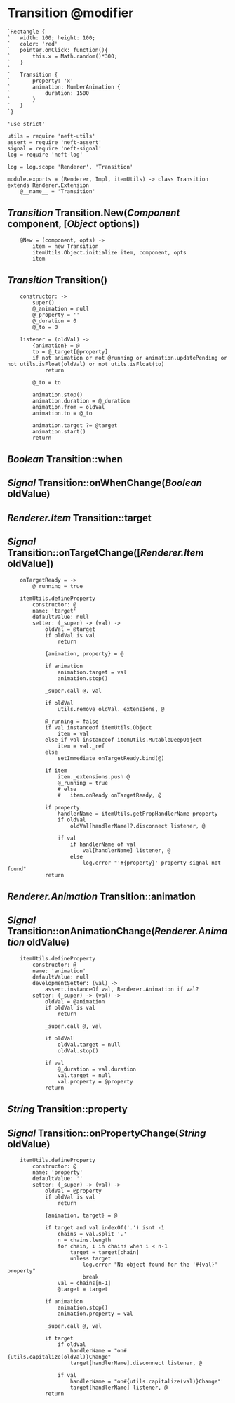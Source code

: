 Transition @modifier
====================

```nml
`Rectangle {
`	width: 100; height: 100;
`	color: 'red'
`	pointer.onClick: function(){
`		this.x = Math.random()*300;
`	}
`
`	Transition {
`		property: 'x'
`		animation: NumberAnimation {
`			duration: 1500
`		}
`	}
`}
```

	'use strict'

	utils = require 'neft-utils'
	assert = require 'neft-assert'
	signal = require 'neft-signal'
	log = require 'neft-log'

	log = log.scope 'Renderer', 'Transition'

	module.exports = (Renderer, Impl, itemUtils) -> class Transition extends Renderer.Extension
		@__name__ = 'Transition'

*Transition* Transition.New(*Component* component, [*Object* options])
----------------------------------------------------------------------

		@New = (component, opts) ->
			item = new Transition
			itemUtils.Object.initialize item, component, opts
			item

*Transition* Transition()
-------------------------

		constructor: ->
			super()
			@_animation = null
			@_property = ''
			@_duration = 0
			@_to = 0

		listener = (oldVal) ->
			{animation} = @
			to = @_target[@property]
			if not animation or not @running or animation.updatePending or not utils.isFloat(oldVal) or not utils.isFloat(to)
				return

			@_to = to

			animation.stop()
			animation.duration = @_duration
			animation.from = oldVal
			animation.to = @_to

			animation.target ?= @target
			animation.start()
			return

*Boolean* Transition::when
--------------------------

## *Signal* Transition::onWhenChange(*Boolean* oldValue)

*Renderer.Item* Transition::target
----------------------------------

## *Signal* Transition::onTargetChange([*Renderer.Item* oldValue])

		onTargetReady = ->
			@_running = true

		itemUtils.defineProperty
			constructor: @
			name: 'target'
			defaultValue: null
			setter: (_super) -> (val) ->
				oldVal = @target
				if oldVal is val
					return

				{animation, property} = @

				if animation
					animation.target = val
					animation.stop()

				_super.call @, val

				if oldVal
					utils.remove oldVal._extensions, @

				@_running = false
				if val instanceof itemUtils.Object
					item = val
				else if val instanceof itemUtils.MutableDeepObject
					item = val._ref
				else
					setImmediate onTargetReady.bind(@)

				if item
					item._extensions.push @
					@_running = true
					# else
					# 	item.onReady onTargetReady, @

				if property
					handlerName = itemUtils.getPropHandlerName property
					if oldVal
						oldVal[handlerName]?.disconnect listener, @

					if val
						if handlerName of val
							val[handlerName] listener, @
						else
							log.error "'#{property}' property signal not found"
				return

*Renderer.Animation* Transition::animation
------------------------------------------

## *Signal* Transition::onAnimationChange(*Renderer.Animation* oldValue)

		itemUtils.defineProperty
			constructor: @
			name: 'animation'
			defaultValue: null
			developmentSetter: (val) ->
				assert.instanceOf val, Renderer.Animation if val?
			setter: (_super) -> (val) ->
				oldVal = @animation
				if oldVal is val
					return

				_super.call @, val

				if oldVal
					oldVal.target = null
					oldVal.stop()

				if val
					@_duration = val.duration
					val.target = null
					val.property = @property
				return

*String* Transition::property
-----------------------------

## *Signal* Transition::onPropertyChange(*String* oldValue)

		itemUtils.defineProperty
			constructor: @
			name: 'property'
			defaultValue: ''
			setter: (_super) -> (val) ->
				oldVal = @property
				if oldVal is val
					return

				{animation, target} = @

				if target and val.indexOf('.') isnt -1
					chains = val.split '.'
					n = chains.length
					for chain, i in chains when i < n-1
						target = target[chain]
						unless target
							log.error "No object found for the '#{val}' property"
							break
					val = chains[n-1]
					@target = target

				if animation
					animation.stop()
					animation.property = val

				_super.call @, val

				if target
					if oldVal
						handlerName = "on#{utils.capitalize(oldVal)}Change"
						target[handlerName].disconnect listener, @

					if val
						handlerName = "on#{utils.capitalize(val)}Change"
						target[handlerName] listener, @
				return
